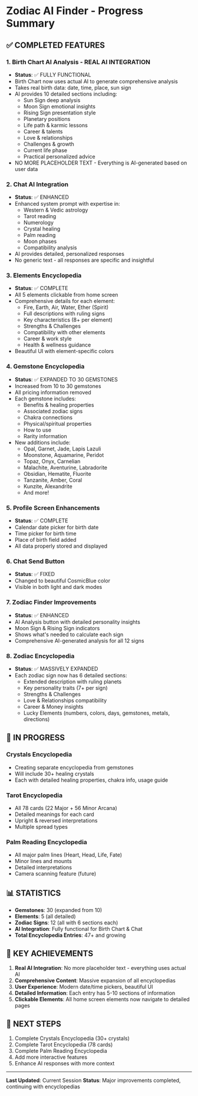 # Zodiac AI Finder - Progress Summary

## ✅ COMPLETED FEATURES

### 1. Birth Chart AI Analysis - REAL AI INTEGRATION
- **Status**: ✅ FULLY FUNCTIONAL
- Birth Chart now uses actual AI to generate comprehensive analysis
- Takes real birth data: date, time, place, sun sign
- AI provides 10 detailed sections including:
  - Sun Sign deep analysis
  - Moon Sign emotional insights
  - Rising Sign presentation style
  - Planetary positions
  - Life path & karmic lessons
  - Career & talents
  - Love & relationships
  - Challenges & growth
  - Current life phase
  - Practical personalized advice
- NO MORE PLACEHOLDER TEXT - Everything is AI-generated based on user data

### 2. Chat AI Integration
- **Status**: ✅ ENHANCED
- Enhanced system prompt with expertise in:
  - Western & Vedic astrology
  - Tarot reading
  - Numerology
  - Crystal healing
  - Palm reading
  - Moon phases
  - Compatibility analysis
- AI provides detailed, personalized responses
- No generic text - all responses are specific and insightful

### 3. Elements Encyclopedia
- **Status**: ✅ COMPLETE
- All 5 elements clickable from home screen
- Comprehensive details for each element:
  - Fire, Earth, Air, Water, Ether (Spirit)
  - Full descriptions with ruling signs
  - Key characteristics (8+ per element)
  - Strengths & Challenges
  - Compatibility with other elements
  - Career & work style
  - Health & wellness guidance
- Beautiful UI with element-specific colors

### 4. Gemstone Encyclopedia
- **Status**: ✅ EXPANDED TO 30 GEMSTONES
- Increased from 10 to 30 gemstones
- All pricing information removed
- Each gemstone includes:
  - Benefits & healing properties
  - Associated zodiac signs
  - Chakra connections
  - Physical/spiritual properties
  - How to use
  - Rarity information
- New additions include:
  - Opal, Garnet, Jade, Lapis Lazuli
  - Moonstone, Aquamarine, Peridot
  - Topaz, Onyx, Carnelian
  - Malachite, Aventurine, Labradorite
  - Obsidian, Hematite, Fluorite
  - Tanzanite, Amber, Coral
  - Kunzite, Alexandrite
  - And more!

### 5. Profile Screen Enhancements
- **Status**: ✅ COMPLETE
- Calendar date picker for birth date
- Time picker for birth time
- Place of birth field added
- All data properly stored and displayed

### 6. Chat Send Button
- **Status**: ✅ FIXED
- Changed to beautiful CosmicBlue color
- Visible in both light and dark modes

### 7. Zodiac Finder Improvements
- **Status**: ✅ ENHANCED
- AI Analysis button with detailed personality insights
- Moon Sign & Rising Sign indicators
- Shows what's needed to calculate each sign
- Comprehensive AI-generated analysis for all 12 signs

### 8. Zodiac Encyclopedia
- **Status**: ✅ MASSIVELY EXPANDED
- Each zodiac sign now has 6 detailed sections:
  - Extended description with ruling planets
  - Key personality traits (7+ per sign)
  - Strengths & Challenges
  - Love & Relationships compatibility
  - Career & Money insights
  - Lucky Elements (numbers, colors, days, gemstones, metals, directions)

## 🔄 IN PROGRESS

### Crystals Encyclopedia
- Creating separate encyclopedia from gemstones
- Will include 30+ healing crystals
- Each with detailed healing properties, chakra info, usage guide

### Tarot Encyclopedia  
- All 78 cards (22 Major + 56 Minor Arcana)
- Detailed meanings for each card
- Upright & reversed interpretations
- Multiple spread types

### Palm Reading Encyclopedia
- All major palm lines (Heart, Head, Life, Fate)
- Minor lines and mounts
- Detailed interpretations
- Camera scanning feature (future)

## 📊 STATISTICS

- **Gemstones**: 30 (expanded from 10)
- **Elements**: 5 (all detailed)
- **Zodiac Signs**: 12 (all with 6 sections each)
- **AI Integration**: Fully functional for Birth Chart & Chat
- **Total Encyclopedia Entries**: 47+ and growing

## 🎯 KEY ACHIEVEMENTS

1. **Real AI Integration**: No more placeholder text - everything uses actual AI
2. **Comprehensive Content**: Massive expansion of all encyclopedias
3. **User Experience**: Modern date/time pickers, beautiful UI
4. **Detailed Information**: Each entry has 5-10 sections of information
5. **Clickable Elements**: All home screen elements now navigate to detailed pages

## 🚀 NEXT STEPS

1. Complete Crystals Encyclopedia (30+ crystals)
2. Complete Tarot Encyclopedia (78 cards)
3. Complete Palm Reading Encyclopedia
4. Add more interactive features
5. Enhance AI responses with more context

---

**Last Updated**: Current Session
**Status**: Major improvements completed, continuing with encyclopedias
